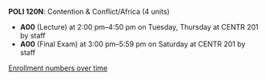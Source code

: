 **POLI 120N**: Contention & Conflict/Africa (4 units)

- **A00** (Lecture) at 2:00 pm–4:50 pm on Tuesday, Thursday at CENTR 201 by staff
- **A00** (Final Exam) at 3:00 pm–5:59 pm on Saturday at CENTR 201 by staff

[Enrollment numbers over time](./POLI120N.tsv)
